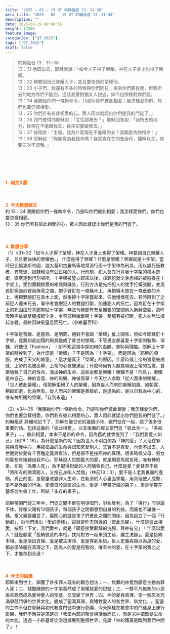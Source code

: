 ```yaml
---
title: "2025 – 02 – 19 QT 約翰福音 13：31~38"
meta_title: "2025 – 02 – 19 QT 約翰福音 13：31~38"
description: ""
date: 2025-02-19 00:00:55
weight: 17500
feature_image: 
categories: ["QT 2025"]
tags: ["QT 2025"]
draft: false
---
```


<blockquote>約翰福音 13：31~38<br />
13：31 他既出去，耶穌就說：「如今人子得了榮耀，神在人子身上也得了榮耀。<br />
13：32 神要因自己榮耀人子，並且要快快的榮耀他。<br />
13：33 小子們，我還有不多的時候與你們同在；後來你們要找我，但我所去的地方你們不能到。這話我曾對猶太人說過，如今也照樣對你們說。<br />
13：34 我賜給你們一條新命令，乃是叫你們彼此相愛；我怎樣愛你們，你們也要怎樣相愛。<br />
13：35 你們若有彼此相愛的心，眾人因此就認出你們是我的門徒了。」<br />
13：36 西門彼得問耶穌說：「主往那裡去？」耶穌回答說：「我所去的地方，你現在不能跟我去，後來卻要跟我去。」<br />
13：37 彼得說：「主啊，我為什麼現在不能跟你去？我願意為你捨命！」<br />
13：38 耶穌說：「你願意為我捨命嗎？我實實在在的告訴你，雞叫以先，你要三次不認我。」</blockquote><br />
&nbsp;<br />
<br />
&nbsp;<br />
<br />
<span style="color: #ff6600;" data-darkreader-inline-color=""><strong>1.  經文3遍</strong></span><br />
<br />
&nbsp;<br />
<br />
<span style="color: #ff6600;" data-darkreader-inline-color=""><strong>2. 今天默想經文<br />
</strong></span>約 13：34 我賜給你們一條新命令，乃是叫你們彼此相愛；我怎樣愛你們，你們也要怎樣相愛。<br />
13：35 你們若有彼此相愛的心，眾人因此就認出你們是我的門徒了。<br />
<br />
&nbsp;<br />
<br />
<strong><span style="color: #ff6600;" data-darkreader-inline-color="">3. 默想分享<br />
</span></strong>（1）v31~32「如今人子得了榮耀，神在人子身上也得了榮耀。神要因自己榮耀人子，並且要快快的榮耀他。」 什麼是得了榮耀？什麼是榮耀？榮耀就是十字架。當時巴比倫波斯帝國、迦太基和古羅馬等地常流行用十字架作為刑具，用以處死叛教者、異教徒、奴隸和沒有公民權的人。行刑前，犯人會先行背著十字架的橫木遊街，直至走到行刑場所。十字架被豎立起來以後，該罪犯就全身赤裸的被懸掛在十字架上，受到圍觀群眾的嘲諷與譏笑，行刑方法是先把犯人的雙手打橫張開，並用長釘穿過前臂兩條骨之間，把手臂釘在一條橫木上，再把橫木放在一條垂直的木上，再把雙腳釘在直木上面，然後把十字架豎起來，任他慢慢死去。若時限到了之前犯人還未死去，看守者會把犯人的雙腿打斷，加速犯人的死亡。因為釘在十字架上的死囚由於背部緊貼十字架，無法令肺部有充足擴張的空間納入新鮮空氣，故呼吸時需依靠雙腿撐起全身，令背部稍微離開十字架。雙腿若被打斷，犯人亦無法撐起身體，最終因缺氧窒息而死亡。（參維基百科）<br />
<br />
十字架是苦難、是羞辱、是刑罰，絕對不會跟「榮耀」扯上關係，但如今耶穌釘十字架，竟將如此凶殘的刑具變成了普世的榮耀。不管男女都喜愛十字架的裝飾、項鍊，好像很「Fashion」 ！卻不知這當中是如何的血腥、羞恥與殘酷。耶穌上十字架的時候到了，為什麼是「榮耀」？不是因為「十字架」，而是因為「耶穌的順服，完成了天父的旨意」！這才是真正「榮耀」的原因。什麼時候上帝的旨意被成就，上帝的名被高舉、上帝的心意被滿足；什麼時候有人願意順服上帝的旨意，甚至犧牲了自己的性命，活出神的生命，這些全都是榮耀！榮耀不是「刑具」，榮耀是神自己、神的旨意、神的彰顯、神被高舉！今天世人求取「從人而來的榮耀」、「世人彼此榮耀」，但耶穌拒絕了人的榮耀，因為從人而來的榮耀如風、如朝露，稍縱即逝，化為無有。從人而來的榮耀是善變的，是虛偽的，是以自我為中心的，唯有神所賜的榮耀，「存到永遠」！<br />
<br />
（2）v34~35「我賜給你們一條新命令，乃是叫你們彼此相愛；我怎樣愛你們，你們也要怎樣相愛。你們若有彼此相愛的心，眾人因此就認出你們是我的門徒了。」約翰福音 詳細地記下了，耶穌在離世前的幾個小時，跟門徒在一起，說了很多很重要的話。包括這裏的「彼此相愛」、以及後面的經文要門徒「彼此合一」、「多結果子」…。彼此相愛，本來不是新的命令，因為舊約就曾提到了：「我們要愛人如己」（利19：18）。為什麼是新的呢？因為世人不明白何為「神的愛」？人活在罪惡與自我中心，用被扭曲的生命與認知來愛別人，其實不是真愛，也愛不出去。人世間對於愛有千百種定義與看法，但是都不是按照神的真理。很多時候父母、男女的愛都有攙雜自我中心，耶穌說人世間最大的愛，就是願意為朋友死，唯有神的愛，卻是「為罪人死」，為不配得到愛的人而犧牲自己。什麼是愛？愛甚至不是「將所有的賙濟窮人，又捨己身叫人焚燒」（林前13：3），愛不是人老我裏面的產物。真正的愛，是聖靈改變罪人生命，在新造的人心裏面掌權，用真理使人成聖，愛不是外面的行為，愛源自於裏面的生命，愛是「聖靈所結的果子」，愛是聖靈在基督徒生命工作，所結「永存的果子」。<br />
<br />
耶穌帶領門徒三年半，門徒之間不斷在明爭暗鬥，爭名奪利，為了「排行」而爭論不休。好像父親有12個孩子，每個孩子之間都想到自身的利益，而誰也不讓誰一樣。當父親要離世了，最關心的就是孩子們彼此之間的關係，因為設立了一個「行動劇」，向他們活出「愛的榜樣」，這就是昨天所說的「彼此洗腳」。什麼是彼此相愛，按照上下文，我們愛神，就是「願意接受耶穌的洗腳，與神有分」！什麼叫愛人？就是願意「接納彼此的本相，扶持對方一起來到主前，讓主洗腳」。愛是接納本相、愛是活出真理、愛是被主潔淨、愛是存到永恆。世人定義與自以為是的愛，都必須降服在真理之下。因為人的愛是短暫的，唯有神的愛，在十字架的寶血之下，才能存到永遠！<br />
<br />
&nbsp;<br />
<br />
<strong style="font-size: inherit;"><span style="color: #ff6600;" data-darkreader-inline-color="">4. 今天的回應<br />
</span></strong>耶穌來到世上，顛覆了許多罪人既有的觀念想法：一、無罪的神竟然願意主動為罪人死；二、殘酷醜陋的十字架竟然成了榮耀慈愛的記號；三、一群平凡無知的小民後來竟然成為愛神愛人的使徒，又改變了世界；四、神的愛與真理，使一個原本充滿爭競鬥爭的世界文化，變成了聖潔真理，與犧牲愛人的新世界、新文化…。聖靈的工作不但在耶穌與初代教會門徒中運行彰顯，今天照樣在教會中的門徒身上運行彰顯，我們不應只是滿足於「教堂內部的聚會與活動而已」，而是求神把改變生命的大能，透過一小群基督徒滲透擴展到整個世界，見證「神的國真是臨到我們中間了」！<br />
<br />
&nbsp;
        